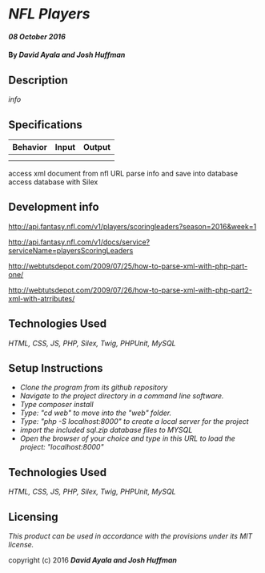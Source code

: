# _NFL Players_
#### _08 October 2016_

#### By _**David Ayala and Josh Huffman**_

## Description

_info_

## Specifications

|Behavior|Input        |Output|
|--------|:-----------:|-----:|
||||
||||

access xml document from nfl URL
parse info and save into database
access database with Silex

## Development info

http://api.fantasy.nfl.com/v1/players/scoringleaders?season=2016&week=1

http://api.fantasy.nfl.com/v1/docs/service?serviceName=playersScoringLeaders

http://webtutsdepot.com/2009/07/25/how-to-parse-xml-with-php-part-one/

http://webtutsdepot.com/2009/07/26/how-to-parse-xml-with-php-part2-xml-with-atrributes/


## Technologies Used

_HTML,
CSS,
JS,
PHP,
Silex,
Twig,
PHPUnit,
MySQL_

## Setup Instructions

* _Clone the program from its github repository_
* _Navigate to the project directory in a command line software._
* _Type composer install_
* _Type: "cd web" to move into the "web" folder._
* _Type: "php -S localhost:8000" to create a local server for the project_
* _import the included sql.zip database files to MYSQL_
* _Open the browser of your choice and type in this URL to load the project: "localhost:8000"_

## Technologies Used

_HTML,
CSS,
JS,
PHP,
Silex,
Twig,
PHPUnit,
MySQL_

## Licensing

*This product can be used in accordance with the provisions under its MIT license.*

copyright (c) 2016 **_David Ayala and Josh Huffman_**
